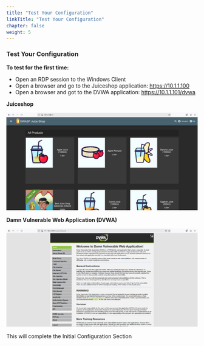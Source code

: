 ```yaml
---
title: "Test Your Configuration"
linkTitle: "Test Your Configuration"
chapter: false
weight: 5
---
```

### **Test Your Configuration**

**To test for the first time:**

- Open an RDP session to the Windows Client
- Open a browser and go to the Juiceshop application: https://10.1.1.100
- Open a browser and got to the DVWA application: https://10.1.1.101/dvwa

**Juiceshop**

![](juiceshop-test.png)

**Damn Vulnerable Web Application \(DVWA\)**

![](dvwa-test.png)

This will complete the Initial Configuration Section